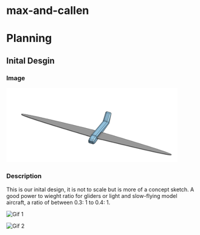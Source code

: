 # max-and-callen

# Planning 

## Inital Desgin

### Image

<img src="images/PlaneInital.PNG" alt="BlinkingBoard" width="450">

### Description
This is our inital design, it is not to scale but is more of a concept sketch. A good power to wieght ratio for gliders or light and slow-flying model aircraft, a ratio of between 0.3: 1 to 0.4: 1.


 ![Gif 1](images/ezgif.com-gif-maker.gif)


![Gif 2](images/ezgif.com-gif-maker(1).gif)
